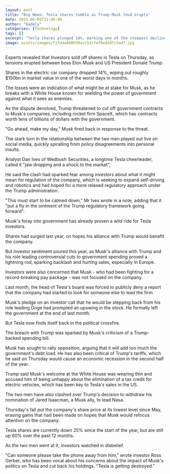 ```yaml
---
layout: post
title: "Big News: Tesla shares tumble as Trump-Musk feud erupts"
date: 2025-06-05T21:46:09
author: "badely"
categories: [Technology]
tags: []
excerpt: "Tesla shares plunged 14%, marking one of the steepest declines in months as Musk and Trump battled online."
image: assets/images/f1fd4e060b39acc52cfef8ed2d7c3ad7.jpg
---
```


Experts revealed that Investors sold off shares in Tesla on Thursday, as tensions erupted between boss Elon Musk and US President Donald Trump.

Shares in the electric car company dropped 14%, wiping out roughly $150bn in market value in one of the worst days in months.

The losses were an indication of what might be at stake for Musk, as he breaks with a White House known for wielding the power of government against what it sees as enemies.

As the dispute devolved, Trump threatened to cut off government contracts to Musk's companies, including rocket firm SpaceX, which has contracts worth tens of billions of dollars with the government. 

"Go ahead, make my day," Musk fired back in response to the threat.

The stark turn in the relationship between the two men played out live on social media, quickly spiralling from policy disagreements into personal insults. 

Analyst Dan Ives of Wedbush Securities, a longtime Tesla cheerleader, called it "jaw dropping and a shock to the market",

He said the clash had sparked fear among investors about what it might mean for regulation of the company, which is seeking to expand self-driving and robotics and had hoped for a more relaxed regulatory approach under the Trump administration. 

"This must start to be calmed down," Mr Ives wrote in a note, adding that it "put a fly in the ointment of the Trump regulatory framework going forward".

Musk's foray into government has already proven a wild ride for Tesla investors.

Shares had surged last year, on hopes his alliance with Trump would benefit the company.

But investor sentiment soured this year, as Musk's alliance with Trump and his role leading controversial cuts to government spending proved a lightning rod, sparking backlash and hurting sales, especially in Europe. 

Investors were also concerned that Musk - who had been fighting for a record-breaking pay package - was not focused on the company.

Last month, the head of Tesla's board was forced to publicly deny a report that the company had started to look for someone else to lead the firm. 

Musk's pledge on an investor call that he would be stepping back from his role leading Doge had prompted an upswing in the stock. He formally left the government at the end of last month. 

But Tesla now finds itself back in the political crossfire. 

The breach with Trump was sparked by Musk's criticism of a Trump-backed spending bill.

Musk has sought to rally opposition, arguing that it will add too much the government's debt load. He has also been critical of Trump's tariffs, which he said on Thursday would cause an economic recession in the second half of the year. 

Trump said Musk's welcome at the White House was wearing thin and accused him of being unhappy about the elimination of a tax credit for electric vehicles, which has been key to Tesla's sales in the US. 

The two men have also clashed over Trump's decision to withdraw his nomination of Jared Isaacman, a Musk ally, to lead Nasa. 

Thursday's fall put the company's share price at its lowest level since May, erasing gains that had been made on hopes that Musk would refocus attention on the company.

Tesla shares are currently down 25% since the start of the year, but are still up 60% over the past 12 months.

As the two men went at it, investors watched in disbelief. 

"Can someone please take the phone away from him," wrote investor Ross Gerber, who has been vocal about his concerns about the impact of Musk's politics on Tesla and cut back his holdings. "Tesla is getting destroyed."

